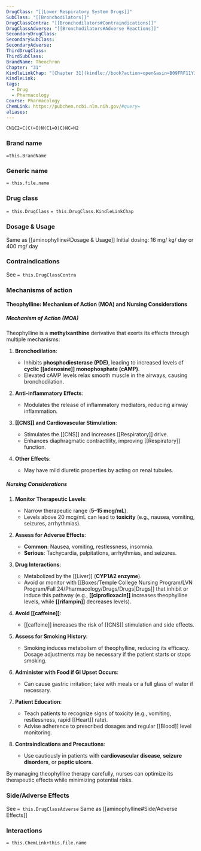 ```yaml
---
DrugClass: "[[Lower Respiratory System Drugs]]"
SubClass: "[[Bronchodilators]]"
DrugClassContra: "[[Bronchodilators#Contraindications]]"
DrugClassAdverse: "[[Bronchodilators#Adverse Reactions]]"
SecondaryDrugClass: 
SecondarySubClass: 
SecondaryAdverse: 
ThirdDrugClass: 
ThirdSubClass: 
BrandName: Theochron
Chapter: "31"
KindleLinkChap: "[Chapter 31](kindle://book?action=open&asin=B09FRF11YJ&location=16553)"
KindleLink: 
tags:
  - Drug
  - Pharmacology
Course: Pharmacology
ChemLink: https://pubchem.ncbi.nlm.nih.gov/#query=
aliases:
---
```

```smiles
CN1C2=C(C(=O)N(C1=O)C)NC=N2
```

### Brand name
`=this.BrandName`

### Generic name
`= this.file.name`

### Drug class 
`= this.DrugClass`
	`= this.DrugClass.KindleLinkChap`

### Dosage & Usage
Same as [[aminophylline#Dosage & Usage]]
Initial dosing: 16 mg/ kg/ day or 400 mg/ day

### Contraindications
See `= this.DrugClassContra`

### Mechanisms of action
#### Theophylline: Mechanism of Action (MOA) and Nursing Considerations

##### Mechanism of Action (MOA)

Theophylline is a **methylxanthine** derivative that exerts its effects through multiple mechanisms:

1. **Bronchodilation**:
    
    - Inhibits **phosphodiesterase (PDE)**, leading to increased levels of **cyclic [[adenosine]] monophosphate (cAMP)**.
    - Elevated cAMP levels relax smooth muscle in the airways, causing bronchodilation.
2. **Anti-inflammatory Effects**:
    
    - Modulates the release of inflammatory mediators, reducing airway inflammation.
3. **[[CNS]] and Cardiovascular Stimulation**:
    
    - Stimulates the [[CNS]] and increases [[Respiratory]] drive.
    - Enhances diaphragmatic contractility, improving [[Respiratory]] function.
4. **Other Effects**:
    
    - May have mild diuretic properties by acting on renal tubules.

##### Nursing Considerations

1. **Monitor Therapeutic Levels**:
    
    - Narrow therapeutic range (**5–15 mcg/mL**).
    - Levels above 20 mcg/mL can lead to **toxicity** (e.g., nausea, vomiting, seizures, arrhythmias).
2. **Assess for Adverse Effects**:
    
    - **Common**: Nausea, vomiting, restlessness, insomnia.
    - **Serious**: Tachycardia, palpitations, arrhythmias, and seizures.
3. **Drug Interactions**:
    
    - Metabolized by the [[Liver]] (**CYP1A2 enzyme**).
    - Avoid or monitor with [[Boxes/Temple College Nursing Program/LVN Program/Fall 24/Pharmacology/Drugs/Drugs|Drugs]] that inhibit or induce this pathway (e.g., **[[ciprofloxacin]]** increases theophylline levels, while **[[rifampin]]** decreases levels).
4. **Avoid [[caffeine]]**:
    
    - [[caffeine]] increases the risk of [[CNS]] stimulation and side effects.
5. **Assess for Smoking History**:
    
    - Smoking induces metabolism of theophylline, reducing its efficacy. Dosage adjustments may be necessary if the patient starts or stops smoking.
6. **Administer with Food if GI Upset Occurs**:
    
    - Can cause gastric irritation; take with meals or a full glass of water if necessary.
7. **Patient Education**:
    
    - Teach patients to recognize signs of toxicity (e.g., vomiting, restlessness, rapid [[Heart]] rate).
    - Advise adherence to prescribed dosages and regular [[Blood]] level monitoring.
8. **Contraindications and Precautions**:
    
    - Use cautiously in patients with **cardiovascular disease**, **seizure disorders**, or **peptic ulcers**.

By managing theophylline therapy carefully, nurses can optimize its therapeutic effects while minimizing potential risks.
### Side/Adverse Effects
See `= this.DrugClassAdverse`
Same as [[aminophylline#Side/Adverse Effects]]

### Interactions

`= this.ChemLink+this.file.name`

 